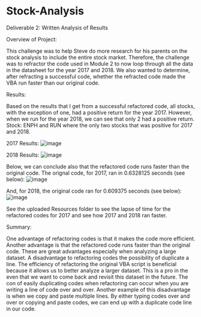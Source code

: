 # Stock-Analysis

Deliverable 2: Written Analysis of Results

Overview of Project: 

This challenge was to help Steve do more research for his parents on the stock analysis to include the entire stock market. Therefore, the challenge was to refractor the code used in Module 2 to now loop through all the data in the datasheet for the year 2017 and 2018. We also wanted to determine, after refracting a successful code, whether the refracted code made the VBA run faster than our original code.

Results:

Based on the results that I get from a successful refactored code, all stocks, with the exception of one, had a positive return for the year 2017. However, when we run for the year 2018, we can see that only 2 had a positive return. Stock: ENPH and RUN where the only two stocks that was positive for 2017 and 2018.

2017 Results:
![image](https://user-images.githubusercontent.com/78320504/149605907-2573ccc7-24d3-4b71-b063-73d22b748e25.png)

2018 Results:
![image](https://user-images.githubusercontent.com/78320504/149605946-34eee1dc-b001-40a2-849d-08e59a3f9dd1.png)

Below, we can conclude also that the refactored code runs faster than the original code. The orignal code, for 2017, ran in 0.6328125 seconds (see below):
![image](https://user-images.githubusercontent.com/78320504/149606095-1930b5c7-25b2-46e9-937c-f938dbef0267.png)

And, for 2018, the original code ran for 0.609375 seconds (see below):
![image](https://user-images.githubusercontent.com/78320504/149606121-deb531a7-4319-4b2b-8d7d-35c5d42f4a85.png)

See the uploaded Resources folder to see the lapse of time for the refactored codes for 2017 and see how 2017 and 2018 ran faster.

Summary: 

One advantage of refactoring codes is that it makes the code more efficient. Another advantage is that the refactored code runs faster than the original code. These are great advantages especially when analyzing a large dataset. A disadvantage to refactoring codes the possibility of duplicate a line. The efficiency of refactoring the original VBA script is beneficial because it allows us to better analyze a larger dataset. This is a pro in the even that we want to come back and revisit this dataset in the future. The con of easily duplicating codes when refactoring can occur when you are writing a line of code over and over. Another example of this disadvantage is when we copy and paste multiple lines. By either typing codes over and over or copying and paste codes, we can end up with a duplicate code line in our code.

